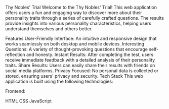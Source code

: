 Thy Nobles' Trial
Welcome to the Thy Nobles' Trial! This web application offers users a fun and engaging way to discover more about their personality traits through a series of carefully crafted questions. The results provide insights into various personality characteristics, helping users understand themselves and others better.

Features
User-Friendly Interface: An intuitive and responsive design that works seamlessly on both desktop and mobile devices.
Interesting Questions: A variety of thought-provoking questions that encourage self-reflection and honesty.
Instant Results: After completing the test, users receive immediate feedback with a detailed analysis of their personality traits.
Share Results: Users can easily share their results with friends on social media platforms.
Privacy Focused: No personal data is collected or stored, ensuring users' privacy and security.
Tech Stack
This web application is built using the following technologies:

Frontend: 

HTML
CSS
JavaScript
